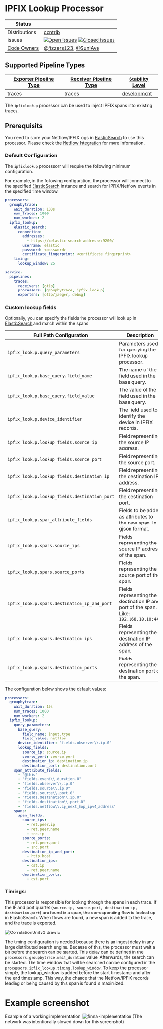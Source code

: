 # IPFIX Lookup Processor
<!-- status autogenerated section -->
| Status        |           |
| ------------- |-----------|
| Distributions | [contrib]|
| Issues        |[![Open issues](https://img.shields.io/github/issues-search/open-telemetry/opentelemetry-collector-contrib?query=is%3Aissue%20is%3Aopen%20label%3Aconnector%2Fipfix%20&label=open&color=orange&logo=opentelemetry)](https://github.com/open-telemetry/opentelemetry-collector-contrib/issues?q=is%3Aopen+is%3Aissue+label%3Aconnector%2Fipfix) [![Closed issues](https://img.shields.io/github/issues-search/open-telemetry/opentelemetry-collector-contrib?query=is%3Aissue%20is%3Aclosed%20label%3Aconnector%2Fipfix%20&label=closed&color=blue&logo=opentelemetry)](https://github.com/open-telemetry/opentelemetry-collector-contrib/issues?q=is%3Aclosed+is%3Aissue+label%3Aconnector%2Fipfix)  |
| [Code Owners](https://github.com/open-telemetry/opentelemetry-collector-contrib/blob/main/CONTRIBUTING.md#becoming-a-code-owner)    | [@fizzers123](https://www.github.com/fizzers123), [@SuniAve](https://www.github.com/SuniAve) |

[development]: https://github.com/open-telemetry/opentelemetry-collector#development
[contrib]: https://github.com/open-telemetry/opentelemetry-collector-releases/tree/main/distributions/otelcol-contrib

## Supported Pipeline Types

| [Exporter Pipeline Type] | [Receiver Pipeline Type] | [Stability Level] |
| ------------------------ | ------------------------ | ----------------- |
| traces | traces | [development] |

[Exporter Pipeline Type]: https://github.com/open-telemetry/opentelemetry-collector/blob/main/connector/README.md#exporter-pipeline-type
[Receiver Pipeline Type]: https://github.com/open-telemetry/opentelemetry-collector/blob/main/connector/README.md#receiver-pipeline-type
[Stability Level]: https://github.com/open-telemetry/opentelemetry-collector#stability-levels
<!-- end autogenerated section -->

[ElasticSearch]: https://www.elastic.co/elasticsearch/

The `ipfixlookup` processor can be used to inject IPFIX spans into existing traces. 

## Prerequisits

You need to store your Netflow/IPFIX logs in [ElasticSearch] to use this processor. Please check the [Netflow Integration](https://docs.elastic.co/en/integrations/netflow) for more information. 

### Default Configuration

The `ipfixlookup` processorr will require the following minimum configuration.


For example, in the following configuration, the processor will connect to the specified [ElasticSearch] instance and search for IPFIX/Netflow events in the specified time window.
```yaml
processors:
  groupbytrace:
    wait_duration: 100s
    num_traces: 1000
    num_workers: 2
  ipfix_lookup:
    elastic_search:
      connection: 
        addresses:
          - https://<elastic-search-address>:9200/
        username: elastic
        password: <password>
        certificate_fingerprint: <certificate fingerprint>
    timing:
      lookup_window: 25

service:
  pipelines:
    traces:
      receivers: [otlp]
      processors: [groupbytrace, ipfix_lookup]
      exporters: [otlp/jaeger, debug]
```

### Custom lookup fields



Optionally, you can specify the fields the processor will look up in [ElasticSearch] and match within the spans

| Full Path Configuration                      | Description                                                                                   |
| -------------------------------------------- | --------------------------------------------------------------------------------------------- |
| `ipfix_lookup.query_parameters`              | Parameters used for querying the IPFIX lookup processor.                                      |
| `ipfix_lookup.base_query.field_name`         | The name of the field used in the base query.                                                 |
| `ipfix_lookup.base_query.field_value`        | The value of the field used in the base query.                                                |
| `ipfix_lookup.device_identifier`             | The field used to identify the device in IPFIX records.                                       |
| `ipfix_lookup.lookup_fields.source_ip`       | Field representing the source IP address.                                                     |
| `ipfix_lookup.lookup_fields.source_port`     | Field representing the source port.                                                           |
| `ipfix_lookup.lookup_fields.destination_ip`  | Field representing the destination IP address.                                                |
| `ipfix_lookup.lookup_fields.destination_port`| Field representing the destination port.                                                      |
| `ipfix_lookup.span_attribute_fields`         | Fields to be added as attributes to the new span. In [gjson](https://gjson.dev/) format.       |
| `ipfix_lookup.spans.source_ips`              | Fields representing the source IP address of the span.                                        |
| `ipfix_lookup.spans.source_ports`            | Fields representing the source port of the span.                                              |
| `ipfix_lookup.spans.destination_ip_and_port` | Fields representing the destination IP and port of the span. Like: `192.168.10.10:443`        |
| `ipfix_lookup.spans.destination_ips`         | Fields representing the destination IP address of the span.                                   |
| `ipfix_lookup.spans.destination_ports`       | Fields representing the destination port of the span.                                         |

The configuration below shows the default values:


```yaml
processors:
  groupbytrace:
    wait_duration: 10s
    num_traces: 1000
    num_workers: 2
  ipfix_lookup:
    query_parameters:
      base_query:
        field_name: input.type
        field_value: netflow
      device_identifier: "fields.observer\\.ip.0"
      lookup_fields:
        source_ip: source.ip
        source_port: source.port
        destination_ip: destination.ip
        destination_port: destination.port
    span_attribute_fields:
      - "@this"
      - "fields.event\\.duration.0"
      - "fields.observer\\.ip.0"
      - "fields.source\\.ip.0"
      - "fields.source\\.port.0"
      - "fields.destination\\.ip.0"
      - "fields.destination\\.port.0"
      - "fields.netflow\\.ip_next_hop_ipv4_address"
    spans:
      span_fields:
        source_ips:
          - net.peer.ip
          - net.peer.name
          - src.ip
        source_ports:
          - net.peer.port
          - src.port
        destination_ip_and_port:
          - http.host	
        destination_ips:
          - dst.ip
          - net.peer.name
        destination_ports:
          - dst.port  
```

### Timings: 

This processor is responsible for looking through the spans in each trace. If the IP and port quartet (`source.ip, source.port, destination.ip, destination.port`) are found in a span, the corresponding flow is looked up in ElasticSearch. When flows are found, a new span is added to the trace, and the trace is exported.

![CorrelationUnitv3 drawio](https://github.com/open-telemetry/opentelemetry-collector-contrib/assets/15678530/5bb8e7de-c254-4991-871d-05c9c6d6f3f6)


The timing configuration is needed because there is an ingest delay in any large distributed search engine. Because of this, the processor must wait a bit before the search can be started. This delay can be defined in the `processors.groupbytrace.wait_duration` value. Afterwards, the search can be started. The time window that will be searched can be configured in the` processors.ipfix_lookup.timing.lookup_window`. To keep the processor simple, the lookup_window is added before the start timestamp and after the end timestamp. This way, the chance that the Netflow/IPFIX records leading or being caused by this span is found is maximized. 


# Example screenshot
Example of a working implementation: 
![finnal-implementation](https://github.com/open-telemetry/opentelemetry-collector-contrib/assets/15678530/37036d33-07f1-4c9e-bdea-7834a5e01015)
(The network was intentionally slowed down for this screenshot)





